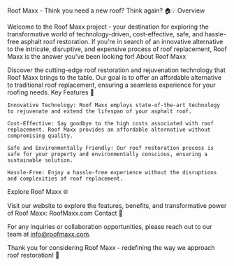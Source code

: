 Roof Maxx - Think you need a new roof? Think again? 🏠💡
Overview

Welcome to the Roof Maxx project - your destination for exploring the transformative world of technology-driven, cost-effective, safe, and hassle-free asphalt roof restoration. If you're in search of an innovative alternative to the intricate, disruptive, and expensive process of roof replacement, Roof Maxx is the answer you've been looking for!
About Roof Maxx

Discover the cutting-edge roof restoration and rejuvenation technology that Roof Maxx brings to the table. Our goal is to offer an affordable alternative to traditional roof replacement, ensuring a seamless experience for your roofing needs.
Key Features 🚀

    Innovative Technology: Roof Maxx employs state-of-the-art technology to rejuvenate and extend the lifespan of your asphalt roof.

    Cost-Effective: Say goodbye to the high costs associated with roof replacement. Roof Maxx provides an affordable alternative without compromising quality.

    Safe and Environmentally Friendly: Our roof restoration process is safe for your property and environmentally conscious, ensuring a sustainable solution.

    Hassle-Free: Enjoy a hassle-free experience without the disruptions and complexities of roof replacement.

Explore Roof Maxx 🌐

Visit our website to explore the features, benefits, and transformative power of Roof Maxx: RoofMaxx.com
Contact 📧

For any inquiries or collaboration opportunities, please reach out to our team at info@roofmaxx.com.

Thank you for considering Roof Maxx - redefining the way we approach roof restoration! 🌟
